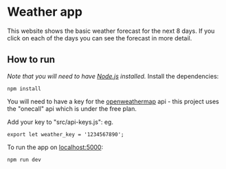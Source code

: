 # Weather app
This website shows the basic weather forecast for the next 8 days. If you click on each of the days you can see the forecast in more detail.

## How to run
*Note that you will need to have [Node.js](https://nodejs.org) installed.*
Install the dependencies:
```
npm install
```

You will need to have a key for the [openweathermap](https://home.openweathermap.org) api - this project uses the "onecall" api which is under the free plan.

Add your key to "src/api-keys.js":
eg. 
```
export let weather_key = '1234567890';
```

To run the app on [localhost:5000](http://localhost:5000):
```
npm run dev
```